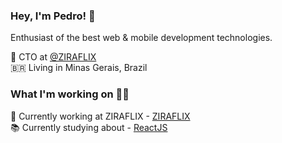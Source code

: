 ### Hey, I'm Pedro! 👋

Enthusiast of the best web & mobile development technologies.

🚀 CTO at [@ZIRAFLIX](https://github.com/ZIRAFLIX/) <br>
🇧🇷 Living in Minas Gerais, Brazil

### What I'm working on 👨‍💻

💼 Currently working at ZIRAFLIX - [ZIRAFLIX](https://zirafix.com) <br>
📚 Currently studying about - [ReactJS](https://pt-br.reactjs.org/)

<!---
pedroribeiroo/pedroribeiroo is a ✨ special ✨ repository because its `README.md` (this file) appears on your GitHub profile.
You can click the Preview link to take a look at your changes.
--->
